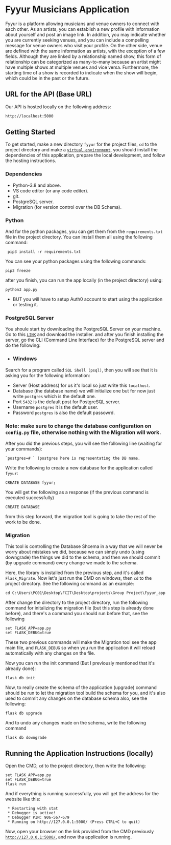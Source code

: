 # Fyyur Musicians Application

 Fyyur is a platform allowing musicians and venue owners to connect with each other. As an artists, you can establish a new profile with information about yourself and post
an image link. In addition, you may indicate whether you are currently seeking venues, and you can include a compelling message for venue owners who visit your profile. On the 
other side, venue are defined with the same information as artists, with the exception of a few fields. Although they are linked by a relationship named show, this form of relationship
can be categorized as many-to-many because an artist might have multiple shows at multiple venues and vice versa. Furthermore, the starting time of a show is recorded to
indicate when the show will begin, which could be in the past or the future.
 
 ## URL for the API (Base URL)
  Our API is hosted locally on the following address:
 ```bash
http://localhost:5000
 ```
  ## Getting Started
  To get started, make a new directory `fyyur` for the project files, `cd` to the project directory and make a [`virtual environment`](https://docs.python.org/3/library/venv.html), you should install the dependencies of this application, prepare the local development, and follow the hosting instructions.
  
  ### Dependencies
  
 - Python-3.8 and above.
 - VS code editor (or any code editer).
 - git.
 - PostgreSQL server.
 - Migration (for version control over the DB Schema).
 
 ### Python 
 
 And for the python packages, you can get them from the `requirements.txt` file in the project directory. You can install them all using the following command:
 
 ```
  pip3 install -r requirements.txt
 ```
  
  You can see your python packages using the following commands:
  ```
  pip3 freeze
  ```
  
  after you finish, you can run the app locally (in the project directory) using:
  ```
  python3 app.py
  ```
 - BUT you will have to setup Auth0 account to start using the application or testing it.
 
 ### PostgreSQL Server
 
 You shoule start by downloading the PostgreSQL Server on your machine. Go to this [`LINK`](https://www.enterprisedb.com/downloads/postgres-postgresql-downloads) and download the installer.
 and after you finish installing the server, go the CLI (Command Line Interface) for the PostgreSQL server and do the following:
 
 - ### Windows
 
 Search for a program called `SQL Shell (psql)`, then you will see that it is asking you for the following information:
 
 - Server (Host address) for us it's local so just write this `localhost`.
 - Database (the database name) we will initialize one but for now just write `postgres` which is the default one.
 - Port `5432` is the default post for PostgreSQL server.
 - Username `postgres` it is the default user.
 - Password `postgres` is also the default passowrd.
 
 ### Note: make sure to change the database configuration on `config.py` file, otherwise nothing with the Migration will work.
 
 
 After you did the previous steps, you will see the following line (waiting for your commands):
 ```
 `postgres=# ` (postgres here is representating the DB name.
 ```
 
 Write the following to create a new database for the application called `fyyur`:
 ```
 CREATE DATABASE fyyur;
 ```
 
 You will get the following as a response (if the previous command is executed successfully)
 ```
 CREATE DATABASE
 ```
 
 from this step forward, the migration tool is going to take the rest of the work to be done.
 
 ### Migration
 
 This tool is controlling the Database Shcema in a way that we will never be worry about mistakes we did, because we can simply undo (using downgrade) the things we did to the schema,
and then we should commit (by upgrade command) every change we made to the schema.

Here, the library is installed from the previous step, and it's called `Flask_Migrate`. Now let's just run the CMD on windows, then `cd` to the project directory.
See the following command as an example:
```
cd C:\Users\PC01\Desktop\FCIT\Desktop\projects\Group Project\Fyyur_app
```
 
 After change the directory to the project directory, run the following command for initalizing the migration file (but this step is already done before),
and there's a command you should run before that, see the following
```
set FLASK_APP=app.py
set FLASK_DEBUG=true
```

These two previous commands will make the Migration tool see the app main file, and `FLASK_DEBUG` so when you 
run the application it will reload automatically with any changes on the file.

Now you can run the init command (But I previously mentioned that it's already done):
```
flask db init
```

Now, to really create the schema of the application (upgrade) command should be run to let the migration tool build the schema for you,
and it's also used to commit any changes on the database schema also, see the following:
```
flask db upgrade
```

And to undo any changes made on the schema, write the following command
```
flask db downgrade
```


## Running the Application Instructions (locally)

Open the CMD, `cd` to the project directory, then write the following:
```
set FLASK_APP=app.py
set FLASK_DEBUG=true
flask run
```

And if everything is running successfully, you will get the address for the website like this:
```
 * Restarting with stat
 * Debugger is active!
 * Debugger PIN: 906-567-679
 * Running on http://127.0.0.1:5000/ (Press CTRL+C to quit)
```

Now, open your browser on the link provided from the CMD previously [`http://127.0.0.1:5000/`](http://127.0.0.1:5000/), and now tha application is running.

